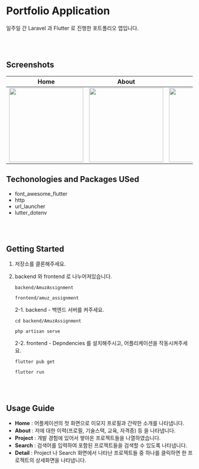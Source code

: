 # Portfolio Application

일주일 간 Laravel 과 Flutter 로 진행한 포트폴리오 앱입니다. 

</br>
</br>

## Screenshots

|Home|About|Project|Search|
|:--:|:--:|:--:|:--:|
|<img src="https://github.com/jeongjwon/amuz-assignment/assets/76391160/30d13809-19e4-4c8c-a887-400942e764f7" width="200" />|<img src="https://github.com/jeongjwon/amuz-assignment/assets/76391160/ef180dc9-37df-4b62-a9cd-864b4a6efccc" width="200"/>|<img src="https://github.com/jeongjwon/amuz-assignment/assets/76391160/cf6900a2-f780-47e3-8089-fd3d72ad9a2e" width="200" />|<img src="https://github.com/jeongjwon/amuz-assignment/assets/76391160/a6cd3aba-4d5b-4aae-89d9-7a868657ea7f" width="200" />|




## Techonologies and Packages USed
- font_awesome_flutter
- http
- url_launcher
- lutter_dotenv

</br>
</br>

## Getting Started
1. 저장소를 클론해주세요.
2. backend 와 frontend 로 나누어져있습니다.
   
   ```backend/AmuzAssignment```
   
   ```frontend/amuz_assignment```
   
   2-1. backend - 백엔드 서버를 켜주세요.
   
   ```cd backend/AmuzAssignment```

    ```php artisan serve```
   
   2-2. frontend - Depndencies 를 설치해주시고, 어플리케이션을 작동시켜주세요.
   
    ```flutter pub get```
   
   ```flutter run```

</br>
</br>

## Usage Guide
- **Home** : 어플케이션의 첫 화면으로 이모지 프로필과 간략한 소개를 나타냅니다.
- **About** : 저에 대한 이력(프로필, 기술스택, 교육, 자격증) 등 을 나타냅니다.
- **Project** : 개발 경험에 있어서 쌓아온 프로젝트들을 나열하였습니다.
- **Search** : 검색어를 입력하여 포함된 프로젝트들을 검색할 수 있도록 나타냅니다.
- **Detail** : Project 나 Search 화면에서 나타난 프로젝트들 중 하나를 클릭하면 한 프로젝트의 상세화면을 나타냅니다.


</br>
</br>
